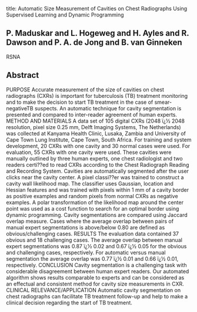 title: Automatic Size Measurement of Cavities on Chest Radiographs Using Supervised Learning and Dynamic Programming

## P. Maduskar and L. Hogeweg and H. Ayles and R. Dawson and P. A. de Jong and B. van Ginneken
RSNA


## Abstract
PURPOSE Accurate measurement of the size of cavities on chest radiographs (CXRs) is important for tuberculosis (TB) treatment monitoring and to make the decision to start TB treatment in the case of smear-negativeTB suspects. An automatic technique for cavity segmentation is presented and compared to inter-reader agreement of human experts. METHOD AND MATERIALS A data set of 105 digital CXRs (2048 ï¿½ 2048 resolution, pixel size 0.25 mm, Delft Imaging Systems, The Netherlands) was collected at Kanyama Health Clinic, Lusaka, Zambia and University of Cape Town Lung Institute, Cape Town, South Africa. For training and system development, 20 CXRs with one cavity and 30 normal cases were used. For evaluation, 55 CXRs with one cavity were used. These cavities were manually outlined by three human experts, one chest radiologist and two readers certi??ed to read CXRs according to the Chest Radiograph Reading and Recording System. Cavities are automatically segmented after the user clicks near the cavity center. A pixel classi??er was trained to construct a cavity wall likelihood map. The classifier uses Gaussian, location and Hessian features and was trained with pixels within 1 mm of a cavity border as positive examples and random pixels from normal CXRs as negative examples. A polar transformation of the likelihood map around the center point was used as a cost function to search for an optimal border using dynamic programming. Cavity segmentations are compared using Jaccard overlap measure. Cases where the average overlap between pairs of manual expert segmentations is above/below 0.80 are defined as obvious/challenging cases. RESULTS The evaluation data contained 37 obvious and 18 challenging cases. The average overlap between manual expert segmentations was 0.87 ï¿½ 0.02 and 0.67 ï¿½ 0.05 for the obvious and challenging cases, respectively. For automatic versus manual segmentation the average overlap was 0.77 ï¿½ 0.01 and 0.66 ï¿½ 0.01, respectively. CONCLUSION Cavity segmentation is a challenging task with considerable disagreement between human expert readers. Our automated algorithm shows results comparable to experts and can be considered as an effectual and consistent method for cavity size measurements in CXR. CLINICAL RELEVANCE/APPLICATION Automatic cavity segmentation on chest radiographs can facilitate TB treatment follow-up and help to make a clinical decision regarding the start of TB treatment.

